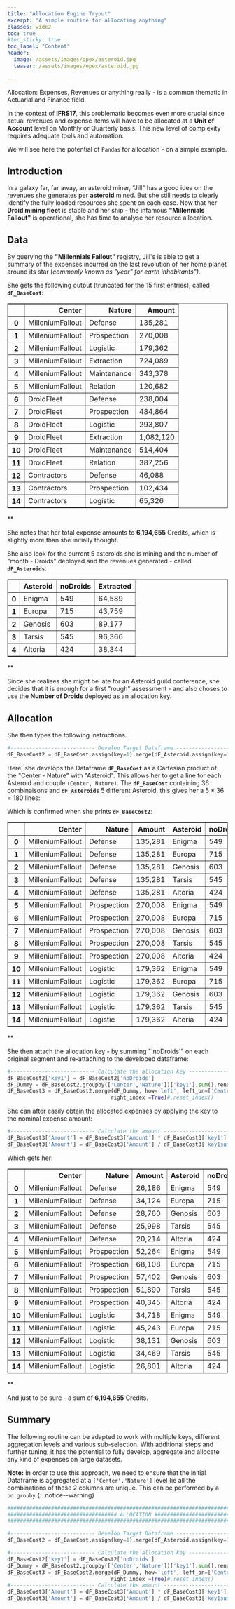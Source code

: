 ```yaml
---
title: "Allocation Engine Tryout"
excerpt: "A simple routine for allocating anything"
classes: wide2
toc: true
#toc_sticky: true
toc_label: "Content"
header:
  image: /assets/images/opex/asteroid.jpg
  teaser: /assets/images/opex/asteroid.jpg

---
```


Allocation: Expenses, Revenues or anything really - is a common thematic in Actuarial and Finance field.

In the context of **IFRS17**, this problematic becomes even more crucial since actual revenues and expense items will have to be allocated at a **Unit of Account** level on Monthly or Quarterly basis.
This new level of complexity requires adequate tools and automation.   

We will see here the potential of `Pandas` for allocation - on a simple example.

## Introduction
In a galaxy far, far away, an asteroid miner, "Jill" has a good idea on the revenues she generates per **asteroid** mined. But she still needs to clearly identify the fully loaded resources she spent on each case. Now that her **Droid mining fleet** is stable and her ship - the infamous **"Millennials Fallout"** is operational, she has time to analyse her resource allocation.

## Data
By querying the **"Millennials Fallout"** registry, Jill's is able to get a summary of the expenses incurred on the last revolution of her home planet around its star (*commonly known as "year" for earth inhabitants")*.

She gets the following output (truncated for the 15 first entries), called **`dF_BaseCost`**:
<div><style scoped>    .dataframe tbody tr th:only-of-type {        vertical-align: middle;    }    .dataframe tbody tr th {        vertical-align: top;    }    .dataframe thead th {        text-align: right;    }</style><table border="1" class="dataframe">  <thead>    <tr style="text-align: right;">      <th></th>      <th>Center</th>      <th>Nature</th>      <th>Amount</th>    </tr>  </thead>  <tbody>    <tr>      <th>0</th>      <td>MilleniumFallout</td>      <td>Defense</td>      <td>135,281</td>    </tr>    <tr>      <th>1</th>      <td>MilleniumFallout</td>      <td>Prospection</td>      <td>270,008</td>    </tr>    <tr>      <th>2</th>      <td>MilleniumFallout</td>      <td>Logistic</td>      <td>179,362</td>    </tr>    <tr>      <th>3</th>      <td>MilleniumFallout</td>      <td>Extraction</td>      <td>724,089</td>    </tr>    <tr>      <th>4</th>      <td>MilleniumFallout</td>      <td>Maintenance</td>      <td>343,378</td>    </tr>    <tr>      <th>5</th>      <td>MilleniumFallout</td>      <td>Relation</td>      <td>120,682</td>    </tr>    <tr>      <th>6</th>      <td>DroidFleet</td>      <td>Defense</td>      <td>238,004</td>    </tr>    <tr>      <th>7</th>      <td>DroidFleet</td>      <td>Prospection</td>      <td>484,864</td>    </tr>    <tr>      <th>8</th>      <td>DroidFleet</td>      <td>Logistic</td>      <td>293,807</td>    </tr>    <tr>      <th>9</th>      <td>DroidFleet</td>      <td>Extraction</td>      <td>1,082,120</td>    </tr>    <tr>      <th>10</th>      <td>DroidFleet</td>      <td>Maintenance</td>      <td>514,404</td>    </tr>    <tr>      <th>11</th>      <td>DroidFleet</td>      <td>Relation</td>      <td>387,256</td>    </tr>    <tr>      <th>12</th>      <td>Contractors</td>      <td>Defense</td>      <td>46,088</td>    </tr>    <tr>      <th>13</th>      <td>Contractors</td>      <td>Prospection</td>      <td>102,434</td>    </tr>    <tr>      <th>14</th>      <td>Contractors</td>      <td>Logistic</td>      <td>65,326</td>    </tr>  </tbody></table></div>
*<Dataframe (36,3)>*

She notes that her total expense amounts to **6,194,655** Credits, which is slightly more than she initially thought.


She also look for the current 5 asteroids she is mining and the number of "month - Droids" deployed and the revenues generated - called **`dF_Asteroids`**:
<div><style scoped>    .dataframe tbody tr th:only-of-type {        vertical-align: middle;    }    .dataframe tbody tr th {        vertical-align: top;    }    .dataframe thead th {        text-align: right;    }</style><table border="1" class="dataframe">  <thead>    <tr style="text-align: right;">      <th></th>      <th>Asteroid</th>      <th>noDroids</th>      <th>Extracted</th>    </tr>  </thead>  <tbody>    <tr>      <th>0</th>      <td>Enigma</td>      <td>549</td>      <td>64,589</td>    </tr>    <tr>      <th>1</th>      <td>Europa</td>      <td>715</td>      <td>43,759</td>    </tr>    <tr>      <th>2</th>      <td>Genosis</td>      <td>603</td>      <td>89,177</td>    </tr>    <tr>      <th>3</th>      <td>Tarsis</td>      <td>545</td>      <td>96,366</td>    </tr>    <tr>      <th>4</th>      <td>Altoria</td>      <td>424</td>      <td>38,344</td>    </tr>  </tbody></table></div>
*<Dataframe (5,3)>*

Since she realises she might be late for an Asteroid guild conference, she decides that it is enough for a first "rough" assessment - and also choses to use the **Number of Droids** deployed as an allocation key.

## Allocation

She then types the following instructions.

```python
#--------------------------- Develop Target Dataframe -------------------------#
dF_BaseCost2 = dF_BaseCost.assign(key=1).merge(dF_Asteroid.assign(key=1), on='key').drop('key', 1)
```
Here, she develops the Dataframe **`dF_BaseCost`** as a Cartesian product of the "Center - Nature" with "Asteroid".
This allows her to get a line for each Asteroid and couple `(Center, Nature)`.
The **`dF_BaseCost`** containing 36 combinaisons and **`dF_Asteroids`** 5 different Asteroid, this gives her a 5 * 36 = 180 lines:

Which is confirmed when she prints **`dF_BaseCost2`**:
<div><style scoped>    .dataframe tbody tr th:only-of-type {        vertical-align: middle;    }    .dataframe tbody tr th {        vertical-align: top;    }    .dataframe thead th {        text-align: right;    }</style><table border="1" class="dataframe">  <thead>    <tr style="text-align: right;">      <th></th>      <th>Center</th>      <th>Nature</th>      <th>Amount</th>      <th>Asteroid</th>      <th>noDroids</th>      <th>Extracted</th>      <th>key1</th>    </tr>  </thead>  <tbody>    <tr>      <th>0</th>      <td>MilleniumFallout</td>      <td>Defense</td>      <td>135,281</td>      <td>Enigma</td>      <td>549</td>      <td>64,589</td>      <td>549</td>    </tr>    <tr>      <th>1</th>      <td>MilleniumFallout</td>      <td>Defense</td>      <td>135,281</td>      <td>Europa</td>      <td>715</td>      <td>43,759</td>      <td>715</td>    </tr>    <tr>      <th>2</th>      <td>MilleniumFallout</td>      <td>Defense</td>      <td>135,281</td>      <td>Genosis</td>      <td>603</td>      <td>89,177</td>      <td>603</td>    </tr>    <tr>      <th>3</th>      <td>MilleniumFallout</td>      <td>Defense</td>      <td>135,281</td>      <td>Tarsis</td>      <td>545</td>      <td>96,366</td>      <td>545</td>    </tr>    <tr>      <th>4</th>      <td>MilleniumFallout</td>      <td>Defense</td>      <td>135,281</td>      <td>Altoria</td>      <td>424</td>      <td>38,344</td>      <td>424</td>    </tr>    <tr>      <th>5</th>      <td>MilleniumFallout</td>      <td>Prospection</td>      <td>270,008</td>      <td>Enigma</td>      <td>549</td>      <td>64,589</td>      <td>549</td>    </tr>    <tr>      <th>6</th>      <td>MilleniumFallout</td>      <td>Prospection</td>      <td>270,008</td>      <td>Europa</td>      <td>715</td>      <td>43,759</td>      <td>715</td>    </tr>    <tr>      <th>7</th>      <td>MilleniumFallout</td>      <td>Prospection</td>      <td>270,008</td>      <td>Genosis</td>      <td>603</td>      <td>89,177</td>      <td>603</td>    </tr>    <tr>      <th>8</th>      <td>MilleniumFallout</td>      <td>Prospection</td>      <td>270,008</td>      <td>Tarsis</td>      <td>545</td>      <td>96,366</td>      <td>545</td>    </tr>    <tr>      <th>9</th>      <td>MilleniumFallout</td>      <td>Prospection</td>      <td>270,008</td>      <td>Altoria</td>      <td>424</td>      <td>38,344</td>      <td>424</td>    </tr>    <tr>      <th>10</th>      <td>MilleniumFallout</td>      <td>Logistic</td>      <td>179,362</td>      <td>Enigma</td>      <td>549</td>      <td>64,589</td>      <td>549</td>    </tr>    <tr>      <th>11</th>      <td>MilleniumFallout</td>      <td>Logistic</td>      <td>179,362</td>      <td>Europa</td>      <td>715</td>      <td>43,759</td>      <td>715</td>    </tr>    <tr>      <th>12</th>      <td>MilleniumFallout</td>      <td>Logistic</td>      <td>179,362</td>      <td>Genosis</td>      <td>603</td>      <td>89,177</td>      <td>603</td>    </tr>    <tr>      <th>13</th>      <td>MilleniumFallout</td>      <td>Logistic</td>      <td>179,362</td>      <td>Tarsis</td>      <td>545</td>      <td>96,366</td>      <td>545</td>    </tr>    <tr>      <th>14</th>      <td>MilleniumFallout</td>      <td>Logistic</td>      <td>179,362</td>      <td>Altoria</td>      <td>424</td>      <td>38,344</td>      <td>424</td>    </tr>  </tbody></table></div>
*<Dataframe (180,7)>*

She then attach the allocation key - by summing "'noDroids'" on each original segment and re-attaching to the developed dataframe:
```python
#--------------------------- Calculate the allocation key ---------------------#
dF_BaseCost2['key1'] = dF_BaseCost2['noDroids']
dF_Dummy = dF_BaseCost2.groupby(['Center','Nature'])['key1'].sum().rename('key1sum')
dF_BaseCost3 = dF_BaseCost2.merge(dF_Dummy, how='left', left_on=['Center','Nature'],
                                 right_index =True)#.reset_index()
```

She can after easily obtain the allocated expenses by applying the key to the nominal expense amount:

```python
#--------------------------- Calculate the amount -----------------------------#
dF_BaseCost3['Amount'] = dF_BaseCost3['Amount'] * dF_BaseCost3['key1']
dF_BaseCost3['Amount'] = dF_BaseCost3['Amount'] / dF_BaseCost3['key1sum']
```
Which gets her:

<div><style scoped>    .dataframe tbody tr th:only-of-type {        vertical-align: middle;    }    .dataframe tbody tr th {        vertical-align: top;    }    .dataframe thead th {        text-align: right;    }</style><table border="1" class="dataframe">  <thead>    <tr style="text-align: right;">      <th></th>      <th>Center</th>      <th>Nature</th>      <th>Amount</th>      <th>Asteroid</th>      <th>noDroids</th>      <th>Extracted</th>      <th>key1</th>      <th>key1sum</th>    </tr>  </thead>  <tbody>    <tr>      <th>0</th>      <td>MilleniumFallout</td>      <td>Defense</td>      <td>26,186</td>      <td>Enigma</td>      <td>549</td>      <td>64,589</td>      <td>549</td>      <td>2,835</td>    </tr>    <tr>      <th>1</th>      <td>MilleniumFallout</td>      <td>Defense</td>      <td>34,124</td>      <td>Europa</td>      <td>715</td>      <td>43,759</td>      <td>715</td>      <td>2,835</td>    </tr>    <tr>      <th>2</th>      <td>MilleniumFallout</td>      <td>Defense</td>      <td>28,760</td>      <td>Genosis</td>      <td>603</td>      <td>89,177</td>      <td>603</td>      <td>2,835</td>    </tr>    <tr>      <th>3</th>      <td>MilleniumFallout</td>      <td>Defense</td>      <td>25,998</td>      <td>Tarsis</td>      <td>545</td>      <td>96,366</td>      <td>545</td>      <td>2,835</td>    </tr>    <tr>      <th>4</th>      <td>MilleniumFallout</td>      <td>Defense</td>      <td>20,214</td>      <td>Altoria</td>      <td>424</td>      <td>38,344</td>      <td>424</td>      <td>2,835</td>    </tr>    <tr>      <th>5</th>      <td>MilleniumFallout</td>      <td>Prospection</td>      <td>52,264</td>      <td>Enigma</td>      <td>549</td>      <td>64,589</td>      <td>549</td>      <td>2,835</td>    </tr>    <tr>      <th>6</th>      <td>MilleniumFallout</td>      <td>Prospection</td>      <td>68,108</td>      <td>Europa</td>      <td>715</td>      <td>43,759</td>      <td>715</td>      <td>2,835</td>    </tr>    <tr>      <th>7</th>      <td>MilleniumFallout</td>      <td>Prospection</td>      <td>57,402</td>      <td>Genosis</td>      <td>603</td>      <td>89,177</td>      <td>603</td>      <td>2,835</td>    </tr>    <tr>      <th>8</th>      <td>MilleniumFallout</td>      <td>Prospection</td>      <td>51,890</td>      <td>Tarsis</td>      <td>545</td>      <td>96,366</td>      <td>545</td>      <td>2,835</td>    </tr>    <tr>      <th>9</th>      <td>MilleniumFallout</td>      <td>Prospection</td>      <td>40,345</td>      <td>Altoria</td>      <td>424</td>      <td>38,344</td>      <td>424</td>      <td>2,835</td>    </tr>    <tr>      <th>10</th>      <td>MilleniumFallout</td>      <td>Logistic</td>      <td>34,718</td>      <td>Enigma</td>      <td>549</td>      <td>64,589</td>      <td>549</td>      <td>2,835</td>    </tr>    <tr>      <th>11</th>      <td>MilleniumFallout</td>      <td>Logistic</td>      <td>45,243</td>      <td>Europa</td>      <td>715</td>      <td>43,759</td>      <td>715</td>      <td>2,835</td>    </tr>    <tr>      <th>12</th>      <td>MilleniumFallout</td>      <td>Logistic</td>      <td>38,131</td>      <td>Genosis</td>      <td>603</td>      <td>89,177</td>      <td>603</td>      <td>2,835</td>    </tr>    <tr>      <th>13</th>      <td>MilleniumFallout</td>      <td>Logistic</td>      <td>34,469</td>      <td>Tarsis</td>      <td>545</td>      <td>96,366</td>      <td>545</td>      <td>2,835</td>    </tr>    <tr>      <th>14</th>      <td>MilleniumFallout</td>      <td>Logistic</td>      <td>26,801</td>      <td>Altoria</td>      <td>424</td>      <td>38,344</td>      <td>424</td>      <td>2,835</td>    </tr>  </tbody></table></div>
*<Dataframe (180,8)>*

And just to be sure - a sum of **6,194,655** Credits.


## Summary

The following routine can be adapted to work with multiple keys, different aggregation levels and various sub-selection.
With additional steps and further tuning, it has the potential to fully develop, aggregate and allocate any kind of expenses on large datasets.

**Note:**
In order to use this approach, we need to ensure that the initial Dataframe is aggregated at a `['Center','Nature']` level (ie all the combinations of these 2 columns are unique. This can be performed by a `pd.grouby`
{: .notice--warning}


```python
################################################################################
################################### ALLOCATION #################################
################################################################################

#--------------------------- Develop Target Dataframe -------------------------#
dF_BaseCost2 = dF_BaseCost.assign(key=1).merge(dF_Asteroid.assign(key=1), on='key').drop('key', 1)

#--------------------------- Calculate the allocation key ---------------------#
dF_BaseCost2['key1'] = dF_BaseCost2['noDroids']
dF_Dummy = dF_BaseCost2.groupby(['Center','Nature'])['key1'].sum().rename('key1sum')
dF_BaseCost3 = dF_BaseCost2.merge(dF_Dummy, how='left', left_on=['Center','Nature'],
                                 right_index =True)#.reset_index()
#--------------------------- Calculate the amount -----------------------------#
dF_BaseCost3['Amount'] = dF_BaseCost3['Amount'] * dF_BaseCost3['key1']
dF_BaseCost3['Amount'] = dF_BaseCost3['Amount'] / dF_BaseCost3['key1sum']
```
